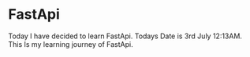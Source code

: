 # FastApi

Today I have decided to learn FastApi. Todays Date is 3rd July 12:13AM.  
This Is my learning journey of FastApi.
